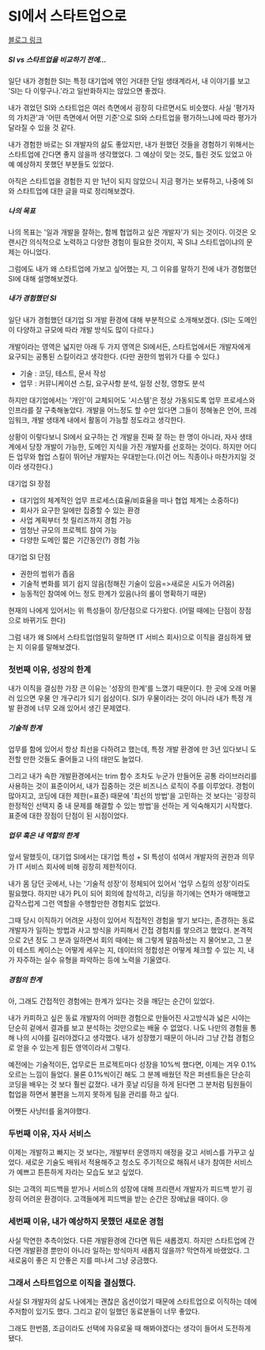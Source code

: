 # SI에서 스타트업으로
[블로그 링크](https://prohannah.tistory.com/130)

##### SI vs 스타트업을 비교하기 전에...
일단 내가 경험한 SI는 특정 대기업에 엮인 거대한 단일 생태계라서, 내 이야기를 보고 'SI는 다 이렇구나.'라고 일반화하지는 않았으면 좋겠다.

내가 겪었던 SI와 스타트업은 여러 측면에서 굉장히 다르면서도 비슷했다.
사실 '평가자의 가치관'과 '어떤 측면에서 어떤 기준'으로 SI와 스타트업을 평가하느냐에 따라 평가가 달라질 수 있을 것 같다.

내가 경험한 바로는 SI 개발자의 삶도 좋았지만, 내가 원했던 것들을 경험하기 위해서는 스타트업에 간다면 좋지 않을까 생각했었다.
그 예상이 맞는 것도, 틀린 것도 있었고 아예 예상하지 못했던 부분들도 있었다.

아직은 스타트업을 경험한 지 만 1년이 되지 않았으니 지금 평가는 보류하고, 나중에 SI와 스타트업에 대한 글을 따로 정리해보겠다.

##### 나의 목표
나의 목표는 '일과 개발을 잘하는, 함께 협업하고 싶은 개발자'가 되는 것이다. 이것은 오랜시간 의식적으로 노력하고 다양한 경험이 필요한 것이지, 꼭 SI냐 스타트업이냐의 문제는 아니었다.

그럼에도 내가 왜 스타트업에 가보고 싶어했는 지, 그 이유를 말하기 전에 내가 경험했던 SI에 대해 설명해보겠다.

##### 내가 경험했던 SI
일단 내가 경험했던 대기업 SI 개발 환경에 대해 부분적으로 소개해보겠다. (SI는 도메인이 다양하고 규모에 따라 개발 방식도 많이 다르다.)

개발이라는 영역은 넓지만 아래 두 가지 영역은 SI에서든, 스타트업에서든 개발자에게 요구되는 공통된 스킬이라고 생각한다. (다만 권한의 범위가 다를 수 있다.)
- 기술 : 코딩, 테스트, 문서 작성
- 업무 : 커뮤니케이션 스킬, 요구사항 분석, 일정 산정, 영향도 분석
 
하지만 대기업에서는 '개인'이 교체되어도 '시스템'은 정상 가동되도록 업무 프로세스와 인프라를 잘 구축해놓았다.
개발을 어느정도 할 수만 있다면 그들이 정해놓은 언어, 프레임워크, 개발 생태계 내에서 활동이 가능할 정도라고 생각한다.

상황이 이렇다보니 SI에서 요구하는 건 개발을 진짜 잘 하는 한 명이 아니라, 자사 생태계에서 당장 개발이 가능한, 도메인 지식을 가진 개발자를 선호하는 것이다.
하지만 어디든 업무와 협업 스킬이 뛰어난 개발자는 우대받는다.(이건 어느 직종이나 마찬가지일 것이라 생각한다.) 

대기업 SI 장점
  - 대기업의 체계적인 업무 프로세스(효율/비효율을 떠나 협업 체계는 소중하다)
  - 회사가 요구한 일에만 집중할 수 있는 환경
  - 사업 계획부터 첫 릴리즈까지 경험 가능
  - 엄청난 규모의 프로젝트 참여 가능
  - 다양한 도메인 짧은 기간동안(?) 경험 가능
  
대기업 SI 단점
  - 권한의 범위가 좁음
  - 기술적 변화를 꾀기 쉽지 않음(정해진 기술이 있음=>새로운 시도가 어려움)
  - 능동적인 참여에 어느 정도 한계가 있음(나의 롤이 명확하기 때문)

현재의 나에게 있어서는 위 특성들이 장/단점으로 다가왔다. (어떨 때에는 단점이 장점으로 바뀌기도 한다)

그럼 내가 왜 SI에서 스타트업(엄밀히 말하면 IT 서비스 회사)으로 이직을 결심하게 됐는 지 이유를 말해보겠다.


### 첫번째 이유, 성장의 한계
내가 이직을 결심한 가장 큰 이유는 '성장의 한계'를 느꼈기 때문이다. 한 곳에 오래 머물러 있으면 우물 안 개구리가 되기 쉽상이다.
SI가 우물이라는 것이 아니라 내가 특정 개발 환경에 너무 오래 있어서 생긴 문제였다.

##### 기술적 한계
업무를 함에 있어서 항상 최선을 다하려고 했는데, 특정 개발 환경에 만 3년 있다보니 도전할 만한 것들도 줄어들고 나의 태만도 늘었다.

그리고 내가 속한 개발환경에서는 trim 함수 조차도 누군가 만들어둔 공통 라이브러리를 사용하는 것이 표준이어서, 내가 집중하는 것은 비즈니스 로직이 주를 이루었다. 
경험이 많아지고, 코딩에 대한 제한(=표준) 때문에 '최선의 방법'을 고민하는 것 보다는 '굉장히 한정적인 선택지 중 내 문제를 해결할 수 있는 방법'을 선하는 게 익숙해지기 시작했다. 
표준에 대한 장점이 단점이 된 시점이었다.

##### 업무 혹은 내 역할의 한계
앞서 말했듯이, 대기업 SI에서는 대기업 특성 + SI 특성이 섞여서 개발자의 권한과 의무가 IT 서비스 회사에 비해 굉장히 제한적이다.

내가 몸 담던 곳에서, 나는 '기술적 성장'이 정체되어 있어서 '업무 스킬의 성장'이라도 필요했다. 하지만 내가 PL이 되어 회의에 참석하고, 리딩을 하기에는 연차가 애매했고 갑작스럽게 그런 역할을 수행할만한 경험치도 없었다.

그때 당시 이직하기 어려운 사정이 있어서 직접적인 경험을 쌓기 보다는, 존경하는 동료 개발자가 일하는 방법과 사고 방식을 카피해서 간접 경험치를 쌓으려고 했었다. 
본격적으로 2년 정도 그 분과 일하면서 회의 때에는 왜 그렇게 말씀하셨는 지 물어보고, 그 분이 테스트 케이스는 어떻게 세우는 지, 데이터의 정합성은 어떻게 체크할 수 있는 지, 내가 자주하는 실수 유형을 파악하는 등에 노력을 기울였다. 

##### 경험의 한계 
아, 그래도 간접적인 경험에는 한계가 있다는 것을 깨닫는 순간이 있었다.

내가 카피하고 싶은 동료 개발자의 어떠한 경험으로 만들어진 사고방식과 넓은 시야는 단순히 겉에서 결과를 보고 분석하는 것만으로는 배울 수 없었다.
나도 나만의 경험을 통해 나의 시야를 길러야겠다고 생각했다. 내가 성장했기 때문이 아니라 그냥 간접 경험으로 얻을 수 있는게 힘든 영역이라서 그렇다.

예전에는 기술적이든, 업무로든 프로젝트마다 성장을 10%씩 했다면, 이제는 겨우 0.1% 오르는 느낌이 들었다. 
물론 0.1%씩이긴 해도 그 분께 배웠던 작은 퍼센트들은 단순히 코딩을 배우는 것 보다 훨씬 값졌다.
내가 훗날 리딩을 하게 된다면 그 분처럼 팀원들이 헙업을 하면서 불편을 느끼지 못하게 팀을 관리를 하고 싶다.

어쨋든 사냥터를 옮겨야했다.

### 두번째 이유, 자사 서비스
이제는 개발하고 빠지는 것 보다는, 개발부터 운영까지 애정을 갖고 서비스를 가꾸고 싶었다.
새로운 기술도 배워서 적용해주고 청소도 주기적으로 해줘서 내가 참여한 서비스가 예쁘고 튼튼하게 자라는 모습도 보고 싶었다.

SI는 고객의 피드백을 받거나 서비스의 성장에 대해 프리랜서 개발자가 피드백 받기 굉장히 어려운 환경이다.
고객들에게 피드백을 받는 순간은 장애났을 때이다. 😢

### 세번째 이유, 내가 예상하지 못했던 새로운 경험
사실 막연한 추측이었다. 다른 개발환경에 간다면 뭐든 새롭겠지.
하지만 스타트업에 간다면 개발환경 뿐만이 아니라 일하는 방식마저 새롭지 않을까? 막연하게 바랬었다.
그 새로움이 좋은 지 안좋은 지를 떠나서 그냥 궁금했다.  

### 그래서 스타트업으로 이직을 결심했다.
사실 SI 개발자의 삶도 나에게는 괜찮은 옵션이었기 때문에 스타트업으로 이직하는 데에 주저함이 있기도 했다. 그리고 같이 일했던 동료분들이 너무 좋았다.

그래도 한번쯤, 조금이라도 선택에 자유로울 때 해봐야겠다는 생각이 들어서 도전하게 됐다.  
